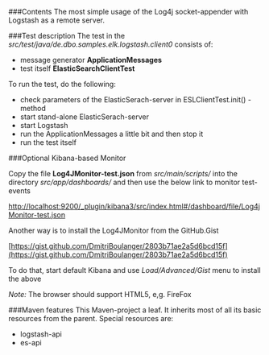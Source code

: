 
###Contents
The most simple usage of the Log4j socket-appender with Logstash as a remote server.

###Test description
The test in the *src/test/java/de.dbo.samples.elk.logstash.client0* consists of:

- message generator **ApplicationMessages**
- test itself **ElasticSearchClientTest**

To run the test, do the following:

- check parameters of the ElasticSerach-server in ESLClientTest.init() - method
- start stand-alone ElasticSerach-server
- start Logstash
- run the ApplicationMessages a little bit and then stop it
- run the test itself

###Optional Kibana-based Monitor

Copy the file **Log4JMonitor-test.json** from *src/main/scripts/* into 
the directory *<Kibana-HOME>src/app/dashboards/* and then use the below link to monitor test-events

[http://localhost:9200/_plugin/kibana3/src/index.html#/dashboard/file/Log4jMonitor-test.json](http://localhost:9200/_plugin/kibana3/src/index.html#/dashboard/file/Log4jMonitor-test.json)

Another way is to install the Log4JMonitor from the GitHub.Gist

[https://gist.github.com/DmitriBoulanger/2803b71ae2a5d6bcd15f](https://gist.github.com/DmitriBoulanger/2803b71ae2a5d6bcd15f)

To do that, start default Kibana and use *Load/Advanced/Gist* menu to install the above

*Note:* The browser should support HTML5, e,g. FireFox

###Maven features
This Maven-project a leaf. It inherits most of all its basic resources from the parent.
Special resources are:

- logstash-api
- es-api 
